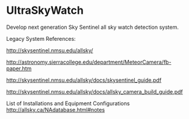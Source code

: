 # UltraSkyWatch
Develop next generation Sky Sentinel all sky watch detection system. 

Legacy System References:


http://skysentinel.nmsu.edu/allsky/

http://astronomy.sierracollege.edu/department/MeteorCamera/fb-paper.htm 

http://skysentinel.nmsu.edu/allsky/docs/skysentinel_guide.pdf

http://skysentinel.nmsu.edu/allsky/docs/allsky_camera_build_guide.pdf


List of Installations and Equipment Configurations
http://allsky.ca/NAdatabase.html#notes


